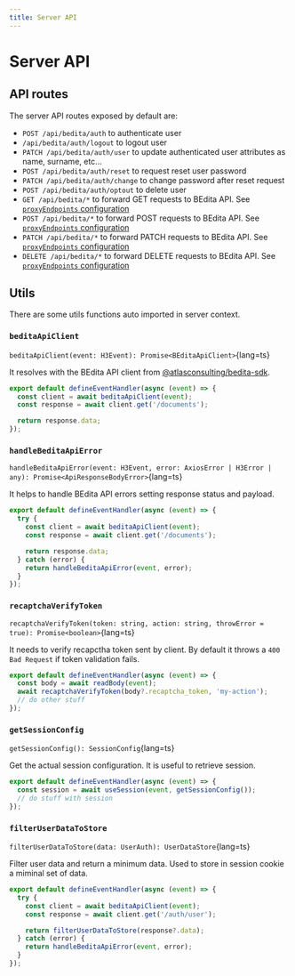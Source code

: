 ```yaml
---
title: Server API
---
```


# Server API

## API routes

The server API routes exposed by default are:

- `POST /api/bedita/auth` to authenticate user
- `/api/bedita/auth/logout` to logout user
- `PATCH /api/bedita/auth/user` to update authenticated user attributes as name, surname, etc...
- `POST /api/bedita/auth/reset` to request reset user password
- `PATCH /api/bedita/auth/change` to change password after reset request
- `POST /api/bedita/auth/optout` to delete user
- `GET /api/bedita/*` to forward GET requests to BEdita API. See [`proxyEndpoints` configuration](/getting-started/configuration#proxyendpoints)
- `POST /api/bedita/*` to forward POST requests to BEdita API. See [`proxyEndpoints` configuration](/getting-started/configuration#proxyendpoints)
- `PATCH /api/bedita/*` to forward PATCH requests to BEdita API. See [`proxyEndpoints` configuration](/getting-started/configuration#proxyendpoints)
- `DELETE /api/bedita/*` to forward DELETE requests to BEdita API. See [`proxyEndpoints` configuration](/getting-started/configuration#proxyendpoints)

## Utils

There are some utils functions auto imported in server context.

### `beditaApiClient`

`beditaApiClient(event: H3Event): Promise<BEditaApiClient>`{lang=ts}

It resolves with the BEdita API client from [@atlasconsulting/bedita-sdk](https://github.com/atlasconsulting/bedita-sdk-js).

```ts [/server/api/example.ts]
export default defineEventHandler(async (event) => {
  const client = await beditaApiClient(event);
  const response = await client.get('/documents');

  return response.data;
});
```

### `handleBeditaApiError`

`handleBeditaApiError(event: H3Event, error: AxiosError | H3Error | any): Promise<ApiResponseBodyError>`{lang=ts}

It helps to handle BEdita API errors setting response status and payload.

```ts [/server/api/example.ts]
export default defineEventHandler(async (event) => {
  try {
    const client = await beditaApiClient(event);
    const response = await client.get('/documents');

    return response.data;
  } catch (error) {
    return handleBeditaApiError(event, error);
  }
});
```

### `recaptchaVerifyToken`

`recaptchaVerifyToken(token: string, action: string, throwError = true): Promise<boolean>`{lang=ts}

It needs to verify recapctha token sent by client. By default it throws a `400 Bad Request` if token validation fails.

```ts [/server/api/example.ts]
export default defineEventHandler(async (event) => {
  const body = await readBody(event);
  await recaptchaVerifyToken(body?.recaptcha_token, 'my-action');
  // do other stuff
});
```

### `getSessionConfig`

`getSessionConfig(): SessionConfig`{lang=ts}

Get the actual session configuration. It is useful to retrieve session.

```ts [/server/api/example.ts]
export default defineEventHandler(async (event) => {
  const session = await useSession(event, getSessionConfig());
  // do stuff with session
});
```

### `filterUserDataToStore`

`filterUserDataToStore(data: UserAuth): UserDataStore`{lang=ts}

Filter user data and return a minimum data. Used to store in session cookie a miminal set of data.

```ts [/server/api/example.ts]
export default defineEventHandler(async (event) => {
  try {
    const client = await beditaApiClient(event);
    const response = await client.get('/auth/user');

    return filterUserDataToStore(response?.data);
  } catch (error) {
    return handleBeditaApiError(event, error);
  }
});
```

